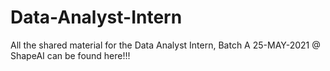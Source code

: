 # Data-Analyst-Intern
All the shared material for the Data Analyst Intern, Batch A 25-MAY-2021 @ ShapeAI can be found here!!!
